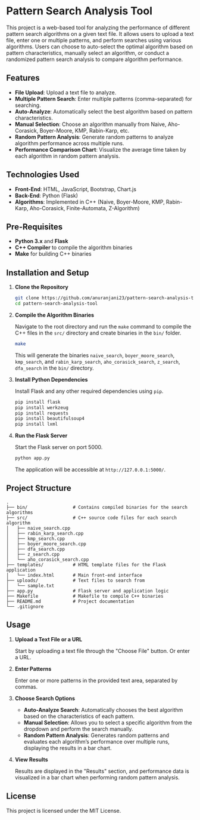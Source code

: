 # Pattern Search Analysis Tool

This project is a web-based tool for analyzing the performance of different pattern search algorithms on a given text file. It allows users to upload a text file, enter one or multiple patterns, and perform searches using various algorithms. Users can choose to auto-select the optimal algorithm based on pattern characteristics, manually select an algorithm, or conduct a randomized pattern search analysis to compare algorithm performance.

## Features

- **File Upload**: Upload a text file to analyze.
- **Multiple Pattern Search**: Enter multiple patterns (comma-separated) for searching.
- **Auto-Analyze**: Automatically select the best algorithm based on pattern characteristics.
- **Manual Selection**: Choose an algorithm manually from Naive, Aho-Corasick, Boyer-Moore, KMP, Rabin-Karp, etc.
- **Random Pattern Analysis**: Generate random patterns to analyze algorithm performance across multiple runs.
- **Performance Comparison Chart**: Visualize the average time taken by each algorithm in random pattern analysis.

## Technologies Used

- **Front-End**: HTML, JavaScript, Bootstrap, Chart.js
- **Back-End**: Python (Flask)
- **Algorithms**: Implemented in C++ (Naive, Boyer-Moore, KMP, Rabin-Karp, Aho-Corasick, Finite-Automata, Z-Algorithm)

## Pre-Requisites

- **Python 3.x** and **Flask**
- **C++ Compiler** to compile the algorithm binaries
- **Make** for building C++ binaries


## Installation and Setup

1. **Clone the Repository**

   ```bash
   git clone https://github.com/anuranjani23/pattern-search-analysis-tool.git
   cd pattern-search-analysis-tool
   ```

2. **Compile the Algorithm Binaries**

   Navigate to the root directory and run the `make` command to compile the C++ files in the `src/` directory and create binaries in the `bin/` folder.

   ```bash
   make
   ```

   This will generate the binaries `naive_search`, `boyer_moore_search`, `kmp_search`, and `rabin_karp_search`, `aho_corasick_search`, `z_search`, `dfa_search` in the `bin/` directory.

3. **Install Python Dependencies**

   Install Flask and any other required dependencies using `pip`.

   ```bash
   pip install flask
   pip install werkzeug
   pip install requests
   pip install beautifulsoup4
   pip install lxml
   ```

4. **Run the Flask Server**

   Start the Flask server on port 5000.

   ```bash
   python app.py
   ```

   The application will be accessible at `http://127.0.0.1:5000/`.

## Project Structure

```plaintext
.
├── bin/                 # Contains compiled binaries for the search algorithms
├── src/                 # C++ source code files for each search algorithm
│   ├── naive_search.cpp
│   ├── rabin_karp_search.cpp
│   ├── kmp_search.cpp
│   ├── boyer_moore_search.cpp
│   ├── dfa_search.cpp
│   ├── z_search.cpp
│   └── aho_corasick_search.cpp
├── templates/           # HTML template files for the Flask application
│   └── index.html       # Main front-end interface
├── uploads/             # Text files to search from
│   └── sample.txt       
├── app.py               # Flask server and application logic
├── Makefile             # Makefile to compile C++ binaries
├── README.md            # Project documentation
└── .gitignore           
```
## Usage

1. **Upload a Text File or a URL**

   Start by uploading a text file through the "Choose File" button. Or enter a URL.

2. **Enter Patterns**

   Enter one or more patterns in the provided text area, separated by commas.

3. **Choose Search Options**

   - **Auto-Analyze Search**: Automatically chooses the best algorithm based on the characteristics of each pattern.
   - **Manual Selection**: Allows you to select a specific algorithm from the dropdown and perform the search manually.
   - **Random Pattern Analysis**: Generates random patterns and evaluates each algorithm’s performance over multiple runs, displaying the results in a bar chart.

4. **View Results**

   Results are displayed in the "Results" section, and performance data is visualized in a bar chart when performing random pattern analysis.


## License

This project is licensed under the MIT License.
